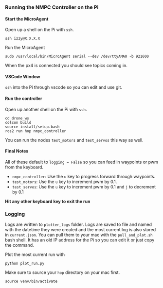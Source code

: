 ### Running the NMPC Controller on the Pi

#### Start the MicroAgent

Open up a shell on the Pi with `ssh`.

```
ssh izzy@X.X.X.X
```

Run the MicroAgent

```
sudo /usr/local/bin/MicroAgent serial --dev /dev/ttyAMA0 -b 921600
```

When the px4 is connected you should see topics coming in.

#### VSCode Window

`ssh` into the Pi through vscode so you can edit and use git.

#### Run the controller

Open up another shell on the Pi with `ssh`.

```
cd drone_ws
colcon build
source install/setup.bash
ros2 run hop nmpc_controller
```

You can run the nodes `test_motors` and `test_servos` this way as well.

#### Final Notes

All of these default to `logging = False` so you can feed in waypoints or pwm from the keyboard.

- `nmpc_controller`: Use the `u` key to progress forward through waypoints.
- `test_motors`: Use the `u` key to increment pwm by $0.1$.
- `test_servos`: Use the `u` key to increment pwm by $0.1$ and `j` to decrement by $0.1$

**Hit any other keyboard key to exit the run**

### Logging

Logs are written to `plotter_logs` folder. Logs are saved to file and named with the datetime they were created and the most current log is also stored in `current.json`. You can pull them to your mac with the `pull_and_plot.sh` bash shell. It has an old IP address for the Pi so you can edit it or just copy the command.

Plot the most current run with

```
python plot_run.py
```

Make sure to source your `hop` directory on your mac first.

```
source venv/bin/activate
```
